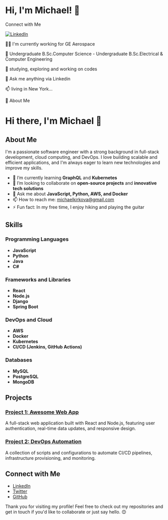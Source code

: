 
# Hi, I'm Michael! 👋

Connect with Me

[![LinkedIn](https://img.shields.io/badge/LinkedIn-Connect-blue)](https://www.linkedin.com/in/michael-k-30a548a9/)

👩‍💻 I'm currently working for GE Aerospace

🧠 Undergraduate B.Sc.Computer Science - Undergraduate B.Sc.Electrical & Computer Engineering

🤔 studying, exploring and working on codes

💬 Ask me anything via Linkedin

📫 living in New York...

🚀 About Me

# Hi there, I'm Michael 👋

## About Me

I'm a passionate software engineer with a strong background in full-stack development, cloud computing, and DevOps. I love building scalable and efficient applications, and I'm always eager to learn new technologies and improve my skills.

- 🌱 I’m currently learning **GraphQL** and **Kubernetes**
- 👯 I’m looking to collaborate on **open-source projects** and **innovative tech solutions**
- 💬 Ask me about **JavaScript, Python, AWS, and Docker**
- 📫 How to reach me: [michaelkirkova@gmail.com](mailto:michaelkirkova@gmail.com)
- ⚡ Fun fact: In my free time, I enjoy hiking and playing the guitar

## Skills

### Programming Languages
- **JavaScript**
- **Python**
- **Java**
- **C#**

### Frameworks and Libraries
- **React**
- **Node.js**
- **Django**
- **Spring Boot**

### DevOps and Cloud
- **AWS**
- **Docker**
- **Kubernetes**
- **CI/CD (Jenkins, GitHub Actions)**

### Databases
- **MySQL**
- **PostgreSQL**
- **MongoDB**

## Projects

### [Project 1: Awesome Web App](https://github.com/EngineerMichael/awesome-web-app)
A full-stack web application built with React and Node.js, featuring user authentication, real-time data updates, and responsive design.

### [Project 2: DevOps Automation](https://github.com/EngineerMichael/devops-automation)
A collection of scripts and configurations to automate CI/CD pipelines, infrastructure provisioning, and monitoring.

## Connect with Me

- [LinkedIn](https://www.linkedin.com/in/engineermichael/)
- [Twitter](https://twitter.com/engineermichael)
- [GitHub](https://github.com/EngineerMichael)

Thank you for visiting my profile! Feel free to check out my repositories and get in touch if you'd like to collaborate or just say hello. 😊
